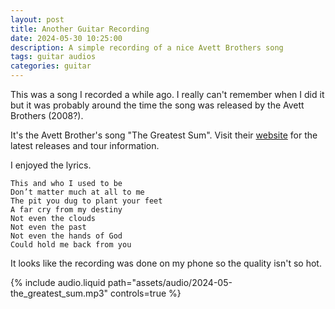 ```yaml
---
layout: post
title: Another Guitar Recording
date: 2024-05-30 10:25:00
description: A simple recording of a nice Avett Brothers song
tags: guitar audios
categories: guitar
---
```


This was a song I recorded a while ago. I really can't remember when I
did it but it was probably around the time the song was released by
the Avett Brothers (2008?).

It's the Avett Brother's song "The Greatest Sum". Visit their
[website](https://www.theavettbrothers.com/) for the latest releases
and tour information.

I enjoyed the lyrics.

```
This and who I used to be
Don’t matter much at all to me
The pit you dug to plant your feet
A far cry from my destiny
Not even the clouds
Not even the past
Not even the hands of God
Could hold me back from you
```

It looks like the recording was done on my phone so the quality isn't so
hot.

<div class="row mt-3">
    <div class="col-sm mt-3 mt-md-0">
        {% include audio.liquid path="assets/audio/2024-05-the_greatest_sum.mp3" controls=true %}
    </div>
</div>
